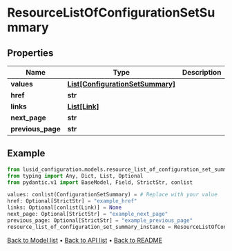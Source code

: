# ResourceListOfConfigurationSetSummary

## Properties
Name | Type | Description | Notes
------------ | ------------- | ------------- | -------------
**values** | [**List[ConfigurationSetSummary]**](ConfigurationSetSummary.md) |  | 
**href** | **str** |  | [optional] 
**links** | [**List[Link]**](Link.md) |  | [optional] 
**next_page** | **str** |  | [optional] 
**previous_page** | **str** |  | [optional] 
## Example

```python
from lusid_configuration.models.resource_list_of_configuration_set_summary import ResourceListOfConfigurationSetSummary
from typing import Any, Dict, List, Optional
from pydantic.v1 import BaseModel, Field, StrictStr, conlist

values: conlist(ConfigurationSetSummary) = # Replace with your value
href: Optional[StrictStr] = "example_href"
links: Optional[conlist(Link)] = None
next_page: Optional[StrictStr] = "example_next_page"
previous_page: Optional[StrictStr] = "example_previous_page"
resource_list_of_configuration_set_summary_instance = ResourceListOfConfigurationSetSummary(values=values, href=href, links=links, next_page=next_page, previous_page=previous_page)

```

[Back to Model list](../README.md#documentation-for-models) &#8226; [Back to API list](../README.md#documentation-for-api-endpoints) &#8226; [Back to README](../README.md)

